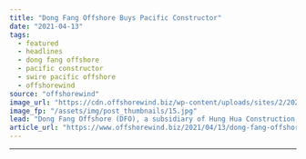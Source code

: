 ```yaml
---
title: "Dong Fang Offshore Buys Pacific Constructor"
date: "2021-04-13"
tags: 
  - featured
  - headlines
  - dong fang offshore
  - pacific constructor
  - swire pacific offshore
  - offshorewind
source: "offshorewind"
image_url: "https://cdn.offshorewind.biz/wp-content/uploads/sites/2/2021/04/13092503/Dong-Fang-Offshore_-Pacific-Constructor.jpg"
image_fp: "/assets/img/post_thumbnails/15.jpg"
lead: "Dong Fang Offshore (DFO), a subsidiary of Hung Hua Construction, has bought the subsea"
article_url: "https://www.offshorewind.biz/2021/04/13/dong-fang-offshore-buys-pacific-constructor/"
---
```


---
